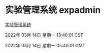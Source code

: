 # 实验管理系统 expadmin
[实验管理系统](http://59.174.27.143:56808/expadmin-782313d2-e1b1-4ea7-932e-3a55e6a1a4d0/)

2022年 03月 14日 星期一 13:40:01 CST

2022年 03月 14日 星期一 05:40:01 GMT
